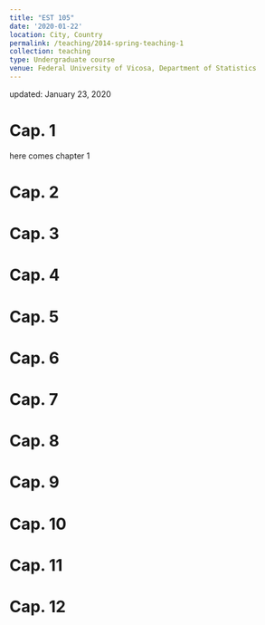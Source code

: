 ```yaml
---
title: "EST 105"
date: '2020-01-22'
location: City, Country
permalink: /teaching/2014-spring-teaching-1
collection: teaching
type: Undergraduate course
venue: Federal University of Vicosa, Department of Statistics
---
```

updated: January 23, 2020


# Cap. 1
here comes chapter 1 

# Cap. 2
# Cap. 3
# Cap. 4
# Cap. 5
# Cap. 6
# Cap. 7
# Cap. 8
# Cap. 9
# Cap. 10
# Cap. 11
# Cap. 12
